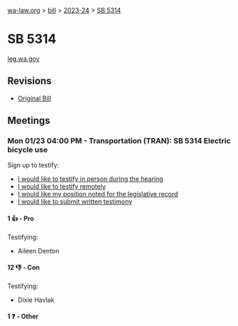 [wa-law.org](/) > [bill](/bill/) > [2023-24](/bill/2023-24/) > [SB 5314](/bill/2023-24/sb/5314/)

# SB 5314
[leg.wa.gov](https://app.leg.wa.gov/billsummary?BillNumber=5314&Year=2023&Initiative=false)

## Revisions
* [Original Bill](1/)

## Meetings
### Mon 01/23 04:00 PM - Transportation (TRAN): SB 5314 Electric bicycle use
Sign up to testify:
* [I would like to testify in person during the hearing](https://app.leg.wa.gov/csi/Testifier/Add?chamber=House&mId=30468&aId=149675&caId=20519&tId=1)
* [I would like to testify remotely](https://app.leg.wa.gov/csi/Testifier/Add?chamber=House&mId=30468&aId=149675&caId=20519&tId=2)
* [I would like my position noted for the legislative record](https://app.leg.wa.gov/csi/Testifier/Add?chamber=House&mId=30468&aId=149675&caId=20519&tId=3)
* [I would like to submit written testimony](https://app.leg.wa.gov/csi/Testifier/Add?chamber=House&mId=30468&aId=149675&caId=20519&tId=4)

#### 1 👍 - Pro
Testifying:
* Aileen Denton

#### 12 👎 - Con
Testifying:
* Dixie  Havlak

#### 1 ❓ - Other
